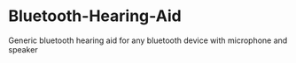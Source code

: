 # Bluetooth-Hearing-Aid
Generic bluetooth hearing aid for any bluetooth device with microphone and speaker
